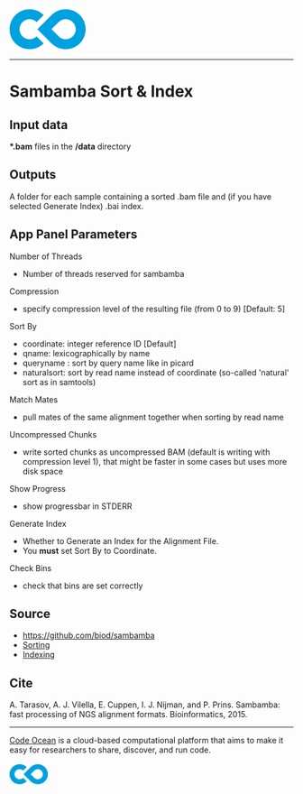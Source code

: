 [![Code Ocean Logo](images/CO_logo_135x72.png)](http://codeocean.com/product)

<hr>

# Sambamba Sort & Index

## Input data

**\*.bam** files in the **/data** directory

## Outputs

A folder for each sample containing a sorted .bam file and (if you have selected Generate Index) .bai index.

## App Panel Parameters

Number of Threads
- Number of threads reserved for sambamba

Compression
- specify compression level of the resulting file (from 0 to 9) [Default: 5]

Sort By
- coordinate: integer reference ID [Default]
- qname: lexicographically by name
- queryname : sort by query name like in picard
- naturalsort: sort by read name instead of coordinate (so-called 'natural' sort as in samtools)

Match Mates
- pull mates of the same alignment together when sorting by read name

Uncompressed Chunks
- write sorted chunks as uncompressed BAM (default is writing with compression level 1), that might be faster in some cases but uses more disk space

Show Progress
- show progressbar in STDERR

Generate Index 
- Whether to Generate an Index for the Alignment File.
- You **must** set Sort By to Coordinate.

Check Bins
- check that bins are set correctly

## Source 

- https://github.com/biod/sambamba <br>
- [Sorting](https://lomereiter.github.io/sambamba/docs/sambamba-sort.html)
- [Indexing](https://lomereiter.github.io/sambamba/docs/sambamba-index.html)

## Cite

A. Tarasov, A. J. Vilella, E. Cuppen, I. J. Nijman, and P. Prins. Sambamba: fast processing of NGS alignment formats. Bioinformatics, 2015.

<hr>

[Code Ocean](https://codeocean.com/) is a cloud-based computational platform that aims to make it easy for researchers to share, discover, and run code.<br /><br />
[![Code Ocean Logo](images/CO_logo_68x36.png)](https://www.codeocean.com)
